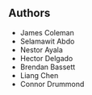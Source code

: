 ## Authors  
* James Coleman
* Selamawit Abdo
* Nestor Ayala
* Hector Delgado
* Brendan Bassett
* Liang Chen
* Connor Drummond
